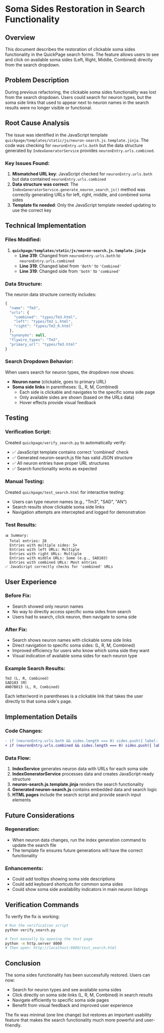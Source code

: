 # Soma Sides Restoration in Search Functionality

## Overview

This document describes the restoration of clickable soma sides functionality in the QuickPage search forms. The feature allows users to see and click on available soma sides (Left, Right, Middle, Combined) directly from the search dropdown.

## Problem Description

During previous refactoring, the clickable soma sides functionality was lost from the search dropdown. Users could search for neuron types, but the soma side links that used to appear next to neuron names in the search results were no longer visible or functional.

## Root Cause Analysis

The issue was identified in the JavaScript template `quickpage/templates/static/js/neuron-search.js.template.jinja`. The code was checking for `neuronEntry.urls.both` but the data structure generated by `IndexGeneratorService` provides `neuronEntry.urls.combined`.

### Key Issues Found:

1. **Mismatched URL key**: JavaScript checked for `neuronEntry.urls.both` but data contained `neuronEntry.urls.combined`
2. **Data structure was correct**: The `IndexGeneratorService.generate_neuron_search_js()` method was correctly generating URLs for left, right, middle, and combined soma sides
3. **Template fix needed**: Only the JavaScript template needed updating to use the correct key

## Technical Implementation

### Files Modified:

1. **`quickpage/templates/static/js/neuron-search.js.template.jinja`**
   - **Line 319**: Changed from `neuronEntry.urls.both` to `neuronEntry.urls.combined`
   - **Line 319**: Changed label from `'Both'` to `'Combined'`
   - **Line 319**: Changed side from `'both'` to `'combined'`

### Data Structure:

The neuron data structure correctly includes:

```javascript
{
  "name": "Tm3",
  "urls": {
    "combined": "types/Tm3.html",
    "left": "types/Tm3_L.html", 
    "right": "types/Tm3_R.html"
  },
  "synonyms": null,
  "flywire_types": "Tm3",
  "primary_url": "types/Tm3.html"
}
```

### Search Dropdown Behavior:

When users search for neuron types, the dropdown now shows:
- **Neuron name** (clickable, goes to primary URL)
- **Soma side links** in parentheses: (L, R, M, Combined)
  - Each side is clickable and navigates to the specific soma side page
  - Only available sides are shown (based on the URLs data)
  - Hover effects provide visual feedback

## Testing

### Verification Script:

Created `quickpage/verify_search.py` to automatically verify:
- ✅ JavaScript template contains correct 'combined' check
- ✅ Generated neuron-search.js file has valid JSON structure
- ✅ All neuron entries have proper URL structures
- ✅ Search functionality works as expected

### Manual Testing:

Created `quickpage/test_search.html` for interactive testing:
- Users can type neuron names (e.g., "Tm3", "SAD", "AN")
- Search results show clickable soma side links
- Navigation attempts are intercepted and logged for demonstration

### Test Results:

```
📊 Summary:
  Total entries: 28
  Entries with multiple sides: 5+
  Entries with left URLs: Multiple
  Entries with right URLs: Multiple  
  Entries with middle URLs: Some (e.g., SAD103)
  Entries with combined URLs: Most entries
✅ JavaScript correctly checks for 'combined' URLs
```

## User Experience

### Before Fix:
- Search showed only neuron names
- No way to directly access specific soma sides from search
- Users had to search, click neuron, then navigate to soma side

### After Fix:
- Search shows neuron names with clickable soma side links
- Direct navigation to specific soma sides: (L, R, M, Combined)
- Improved efficiency for users who know which soma side they want
- Visual indication of available soma sides for each neuron type

### Example Search Results:

```
Tm3 (L, R, Combined)
SAD103 (M)
AN07B013 (L, R, Combined)
```

Each letter/word in parentheses is a clickable link that takes the user directly to that soma side's page.

## Implementation Details

### Code Changes:

```diff
- if (neuronEntry.urls.both && sides.length === 0) sides.push({ label: 'Both', side: 'both' });
+ if (neuronEntry.urls.combined && sides.length === 0) sides.push({ label: 'Combined', side: 'combined' });
```

### Data Flow:

1. **IndexService** generates neuron data with URLs for each soma side
2. **IndexGeneratorService** processes data and creates JavaScript-ready structure
3. **neuron-search.js.template.jinja** renders the search functionality
4. **Generated neuron-search.js** contains embedded data and search logic
5. **HTML pages** include the search script and provide search input elements

## Future Considerations

### Regeneration:
- When neuron data changes, run the index generation command to update the search file
- The template fix ensures future generations will have the correct functionality

### Enhancements:
- Could add tooltips showing soma side descriptions
- Could add keyboard shortcuts for common soma sides
- Could show soma side availability indicators in main neuron listings

## Verification Commands

To verify the fix is working:

```bash
# Run the verification script
python verify_search.py

# Test manually by opening the test page
python -m http.server 8000
# Then open: http://localhost:8000/test_search.html
```

## Conclusion

The soma sides functionality has been successfully restored. Users can now:
- Search for neuron types and see available soma sides
- Click directly on soma side links (L, R, M, Combined) in search results
- Navigate efficiently to specific soma side pages
- Benefit from visual feedback and improved user experience

The fix was minimal (one line change) but restores an important usability feature that makes the search functionality much more powerful and user-friendly.